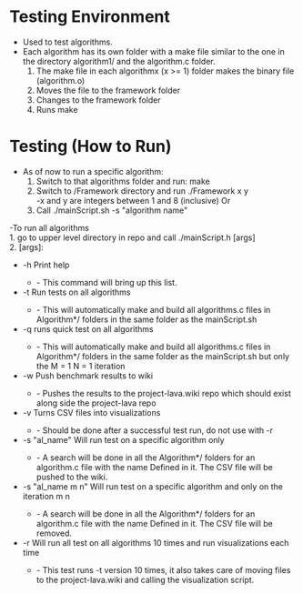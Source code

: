 # Testing Environment  
- Used to test algorithms.    
- Each algorithm has its own folder with a make file similar to the one in the directory algorithm1/ and the algorithm.c folder.  
    1. The make file in each algorithmx (x >= 1) folder makes the binary file (algorithm.o)   
    2. Moves the file to the framework folder   
    3. Changes to the framework folder   
    4. Runs make   

# Testing (How to Run)  
- As of now to run a specific algorithm:  
    1. Switch to that algorithms folder and run: make  
    2. Switch to /Framework directory and run ./Framework x y  
        -x and y are integers between 1 and 8 (inclusive) 
    Or
    1. Call ./mainScript.sh -s "algorithm name"

-To run all algorithms  
    1. go to upper level directory in repo and call ./mainScript.h [args]  
    2. [args]:  
  <ul>  <li>   -h 	     Print help</li>
      <ul><li>        - This command will bring up this list.</li></ul>
	<li>    -t	     Run tests on all algorithms</li>
      <ul><li>          - This will automatically make and build all algorithms.c files in Algorithm*/ folders in the same folder as the mainScript.sh</li></ul>
	<li>    -q       runs quick test on all algorithms</li>
      <ul><li>          - This will automatically make and build all algorithms.c files in Algorithm*/ folders in the same folder as the mainScript.sh but only the M = 1 N = 1 iteration</li></ul>
	<li>    -w	     Push benchmark results to wiki</li>
      <ul><li>          - Pushes the results to the project-lava.wiki repo which should exist along side the project-lava repo</li></ul>
	<li>    -v       Turns CSV files into visualizations</li>
      <ul><li>          - Should be done after a successful test run, do not use with -r   </li></ul>           
	<li>    -s  "al_name"    Will run test on a specific algorithm only</li>
      <ul><li>          - A search will be done in all the Algorithm*/ folders for an algorithm.c file with the name Defined in it. The CSV file will be pushed to the wiki.</li></ul>
      <li>    -s  "al_name m n"    Will run test on a specific algorithm and only on the iteration m n</li>
      <ul><li>          - A search will be done in all the Algorithm*/ folders for an algorithm.c file with the name Defined in it. The CSV file will be removed.</li></ul>
    <li>    -r		 Will run all test on all algorithms 10 times and run visualizations each time</li>
      <ul><li>          - This test runs -t version 10 times, it also takes care of moving files to the project-lava.wiki and calling the visualization script.</li></ul>
 </ul>
